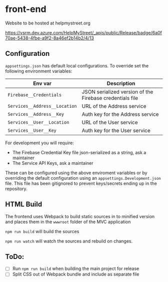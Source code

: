 # front-end

Website to be hosted at helpmystreet.org

https://vsrm.dev.azure.com/HelpMyStreet/_apis/public/Release/badge/6a0f70ae-5438-4fbe-a9f2-8a46ef2b14b2/4/13

## Configuration

`appsettings.json` has default local configurations. To override set the following environment variables:

| Env var                       | Description                                              |
| ----------------------------- | -------------------------------------------------------- |
| `Firebase__Credentials`       | JSON serialized version of the Firebase credentials file |
| `Services__Address__Location` | URL of the Address service                               |
| `Services__Address__Key`      | Auth key for the Address service                         |
| `Services__User__Location`    | URL of the User service                                  |
| `Services__User__Key`         | Auth key for the User service                            |

For development you will require:

- The Firebase Credential Key file json-serialized as a string, ask a maintainer
- The Service API Keys, ask a maintainer

These can be configured using the above enviroment variables or by overriding the default configuration using an `appsettings.Development.json` file. This file has been gitignored to prevent keys/secrets ending up in the repository.

## HTML Build

The frontend uses Webpack to build static sources in to minified version and places them in the `wwwroot` folder of the MVC application

`npm run build` will build the sources

`npm run watch` will watch the sources and rebuild on changes.

## ToDo:

- [ ] Run `npm run build` when building the main project for release
- [ ] Split CSS out of Webpack bundle and include as separate file
